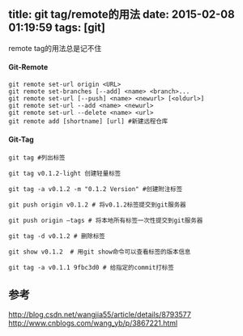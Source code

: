 title: git tag/remote的用法
date: 2015-02-08 01:19:59
tags: [git]
---

remote tag的用法总是记不住

#### Git-Remote

```shell
git remote set-url origin <URL>
git remote set-branches [--add] <name> <branch>...
git remote set-url [--push] <name> <newurl> [<oldurl>]
git remote set-url --add <name> <newurl>
git remote set-url --delete <name> <url>
git remote add [shortname] [url] #新建远程仓库

```

#### Git-Tag

``` shell
git tag #列出标签

git tag v0.1.2-light 创建轻量标签

git tag -a v0.1.2 -m "0.1.2 Version" #创建附注标签

git push origin v0.1.2 # 将v0.1.2标签提交到git服务器

git push origin –tags # 将本地所有标签一次性提交到git服务器

git tag -d v0.1.2 # 删除标签

git show v0.1.2  # 用git show命令可以查看标签的版本信息

git tag -a v0.1.1 9fbc3d0 # 给指定的commit打标签

```

## 参考
http://blog.csdn.net/wangjia55/article/details/8793577
http://www.cnblogs.com/wang_yb/p/3867221.html
